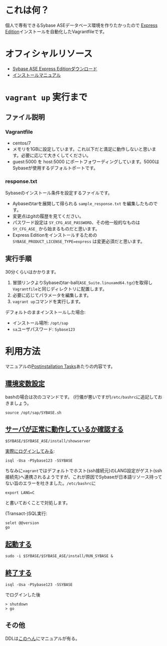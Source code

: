 # これは何？

個人で専有できるSybase ASEデータベース環境を作りたかったので
[Express Edition](http://infocenter.sybase.com/help/index.jsp?topic=/com.sybase.infocenter.dc10083.1540/doc/html/wil1317747719948.html)インストールを自動化したVagrantfileです。

# オフィシャルリソース

* [Sybase ASE Express Editionダウンロード](https://www.sap.com/cmp/syb/crm-xu15-int-asexprdm/index.html)
* [インストールマニュアル](https://help.sap.com/viewer/244b731a316a4de0ad1dd618937b0f8e/16.0.0.0/en-US/a6e667adbc2b101494d092f8b04012ba.html)

# `vagrant up` 実行まで

## ファイル説明

### Vagrantfile

* centos/7
* メモリを1GBに設定しています。これ以下だと満足に動作しないと思います。必要に応じて大きくしてください。
* guest:5000 を host:5000 にポートフォワーディングしています。5000はSybaseが使用するデフォルトポートです。

### response.txt

Sybaseのインストール条件を設定するファイルです。

* Aybaseのtarを展開して得られる `sample_response.txt` を編集したものです。
* 変更点はgitの履歴を見てください。
* パスワード設定は `SY_CFG_ASE_PASSWORD`、その他一般的なものは `SY_CFG_ASE_` から始まるものだと思います。
* Express Editionをインストールするための `SYBASE_PRODUCT_LICENSE_TYPE=express` は変更必須だと思います。

## 実行手順

30分くらいはかかります。

1. 冒頭リンクよりSybaseのtar-ball(`ASE_Suite.linuxamd64.tgz`)を取得し`Vagrantfile`と同じディレクトリに配置します。
1. 必要に応じてパラメータを編集します。
1. `vagrant up`コマンドを実行します。

デフォルトのままインストールした場合:

* インストール場所: `/opt/sap`
* `sa`ユーザパスワード: `Sybase123`

# 利用方法

マニュアルの[Postinstallation Tasks](https://help.sap.com/viewer/244b731a316a4de0ad1dd618937b0f8e/16.0.0.0/en-US/a6e8dcfbbc2b1014a59bceaf9d7f47ce.html)あたりの内容です。

## [環境変数設定](https://help.sap.com/viewer/244b731a316a4de0ad1dd618937b0f8e/16.0.0.0/en-US/a6ebdcc0bc2b1014a0f0fad105f10ae9.html)

bashの場合は次のコマンドです。 (行儀が悪いですが)`/etc/bashrc`に追記しておきましょう。

    source /opt/sap/SYBASE.sh

## [サーバが正常に動作しているか確認する](https://help.sap.com/viewer/244b731a316a4de0ad1dd618937b0f8e/16.0.0.0/en-US/a6ebdcc0bc2b1014a0f0fad105f10ae9.html)

    $SYBASE/$SYBASE_ASE/install/showserver

[実際にログインしてみる](https://help.sap.com/viewer/244b731a316a4de0ad1dd618937b0f8e/16.0.0.0/en-US/a6ec23cabc2b1014a8f3bd71e198083f.html):

    isql -Usa -PSybase123 -SSYBASE

ちなみに`vagrant`ではデフォルトでホスト(ssh接続元)のLANG設定がゲスト(ssh接続先)へ連携されるようですが、これが原因でSybaseが日本語リソース持ってない旨のエラーを吐きました。`/etc/bashrc`に

    export LANG=C

と書いておくことで対処します。

(Transact-)SQL実行:

    selet @@version
    go

## [起動する](https://help.sap.com/viewer/5343aa754dca495fb95f39ef101d5398/16.0.0.0/en-US/a7015cbcbc2b1014a900d75f844d261e.html)

    sudo -i $SYBASE/$SYBASE_ASE/install/RUN_SYBASE &

## [終了する](https://help.sap.com/viewer/5343aa754dca495fb95f39ef101d5398/16.0.0.0/en-US/a7031e19bc2b10148574acf2e6c010a6.html)

    isql -Usa -PSybase123 -SSYBASE

でログインした後

    > shutdown
    > go

## その他

DDLは[このへん](https://help.sap.com/viewer/4c45f8d627434bb19e10dd0abbb757b0/16.0.0.0/en-US/ab04bcd2bc2b101497868a1a54944a99.html)にマニュアルが有る。
